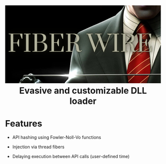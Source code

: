 <h1 align="center">
<br>
<img src="FiberWire.PNG">
<br>
Evasive and customizable DLL loader
</h1>


# Features

- API hashing using Fowler-Noll-Vo functions

- Injection via thread fibers

- Delaying execution between API calls (user-defined time)
